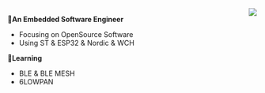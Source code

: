 <img align="right" src="https://github-readme-stats.vercel.app/api?username=smartmx&show_icons=true&icon_color=CE1D2D&text_color=718096&bg_color=ffffff&hide_title=true" />

👋**An Embedded Software Engineer**

* Focusing on OpenSource Software
* Using ST & ESP32 & Nordic & WCH

🌱**Learning**

* BLE & BLE MESH
* 6LOWPAN
